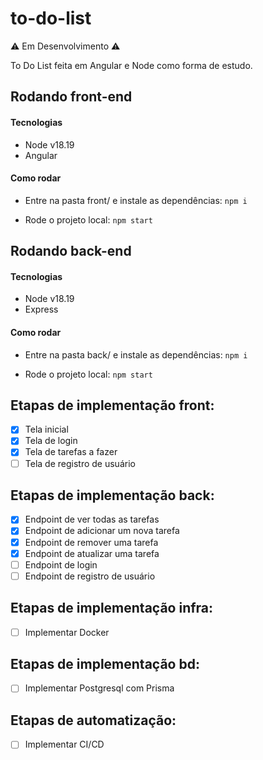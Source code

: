 # to-do-list
⚠️ Em Desenvolvimento ⚠️

To Do List feita em Angular e Node como forma de estudo.

## Rodando front-end
#### Tecnologias
- Node v18.19
- Angular

#### Como rodar
- Entre na pasta front/ e instale as dependências:
`npm i`

- Rode o projeto local:
`npm start`

## Rodando back-end
#### Tecnologias
- Node v18.19
- Express

#### Como rodar
- Entre na pasta back/ e instale as dependências:
`npm i`

- Rode o projeto local:
`npm start`

## Etapas de implementação front:
- [x] Tela inicial
- [x] Tela de login
- [x] Tela de tarefas a fazer
- [ ] Tela de registro de usuário

## Etapas de implementação back:
- [x] Endpoint de ver todas as tarefas
- [x] Endpoint de adicionar um nova tarefa
- [x] Endpoint de remover uma tarefa
- [x] Endpoint de atualizar uma tarefa
- [ ] Endpoint de login
- [ ] Endpoint de registro de usuário

## Etapas de implementação infra:
- [ ] Implementar Docker

## Etapas de implementação bd:
- [ ] Implementar Postgresql com Prisma

## Etapas de automatização:
- [ ] Implementar CI/CD
